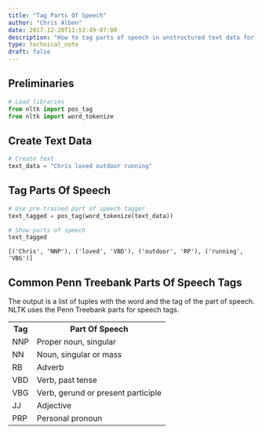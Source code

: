 ```yaml
---
title: "Tag Parts Of Speech"
author: "Chris Albon"
date: 2017-12-20T11:53:49-07:00
description: "How to tag parts of speech in unstructured text data for machine learning in Python."
type: technical_note
draft: false
---
```

## Preliminaries


```python
# Load libraries
from nltk import pos_tag
from nltk import word_tokenize
```

## Create Text Data


```python
# Create text
text_data = "Chris loved outdoor running"
```

## Tag Parts Of Speech


```python
# Use pre-trained part of speech tagger
text_tagged = pos_tag(word_tokenize(text_data))

# Show parts of speech
text_tagged
```




    [('Chris', 'NNP'), ('loved', 'VBD'), ('outdoor', 'RP'), ('running', 'VBG')]



## Common Penn Treebank Parts Of Speech Tags

The output is a list of tuples with the word and the tag of the part of speech. NLTK uses the Penn Treebank parts for speech tags.

<table>
  <tr>
    <th>Tag</th>
    <th>Part Of Speech</th>
  </tr>
  <tr>
    <td>NNP</td>
    <td>Proper noun, singular</td>
  </tr>
    <tr>
    <td>NN</td>
    <td>Noun, singular or mass</td>
  </tr>
    <tr>
    <td>RB</td>
    <td>Adverb</td>
  </tr>
    <tr>
    <td>VBD</td>
    <td>Verb, past tense</td>
  </tr>
    <tr>
    <td>VBG</td>
    <td>Verb, gerund or present participle</td>
  </tr>
    <tr>
    <td>JJ</td>
    <td>Adjective</td>
  </tr>
      <tr>
    <td>PRP</td>
    <td>Personal pronoun</td>
  </tr>
</table>
